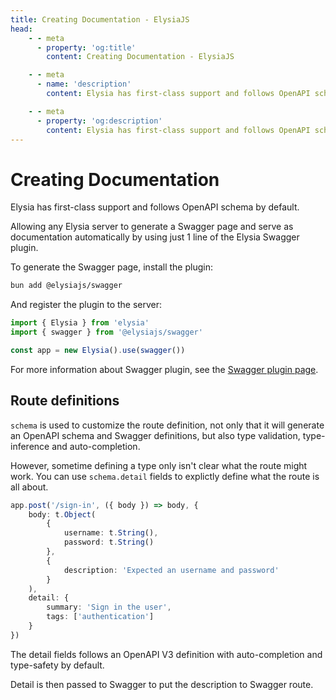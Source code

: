 ```yaml
---
title: Creating Documentation - ElysiaJS
head:
    - - meta
      - property: 'og:title'
        content: Creating Documentation - ElysiaJS

    - - meta
      - name: 'description'
        content: Elysia has first-class support and follows OpenAPI schema by default. Allowing any Elysia server to generate a Swagger page and serve as documentation automatically by using just 1 line of the Elysia Swagger plugin.

    - - meta
      - property: 'og:description'
        content: Elysia has first-class support and follows OpenAPI schema by default. Allowing any Elysia server to generate a Swagger page and serve as documentation automatically by using just 1 line of the Elysia Swagger plugin.
---
```


# Creating Documentation

Elysia has first-class support and follows OpenAPI schema by default.

Allowing any Elysia server to generate a Swagger page and serve as documentation automatically by using just 1 line of the Elysia Swagger plugin.

To generate the Swagger page, install the plugin:

```bash
bun add @elysiajs/swagger
```

And register the plugin to the server:

```typescript
import { Elysia } from 'elysia'
import { swagger } from '@elysiajs/swagger'

const app = new Elysia().use(swagger())
```

For more information about Swagger plugin, see the [Swagger plugin page](/en/plugins/swagger).

## Route definitions

`schema` is used to customize the route definition, not only that it will generate an OpenAPI schema and Swagger definitions, but also type validation, type-inference and auto-completion.

However, sometime defining a type only isn't clear what the route might work. You can use `schema.detail` fields to explictly define what the route is all about.

```typescript
app.post('/sign-in', ({ body }) => body, {
    body: t.Object(
        {
            username: t.String(),
            password: t.String()
        },
        {
            description: 'Expected an username and password'
        }
    ),
    detail: {
        summary: 'Sign in the user',
        tags: ['authentication']
    }
})
```

The detail fields follows an OpenAPI V3 definition with auto-completion and type-safety by default.

Detail is then passed to Swagger to put the description to Swagger route.
